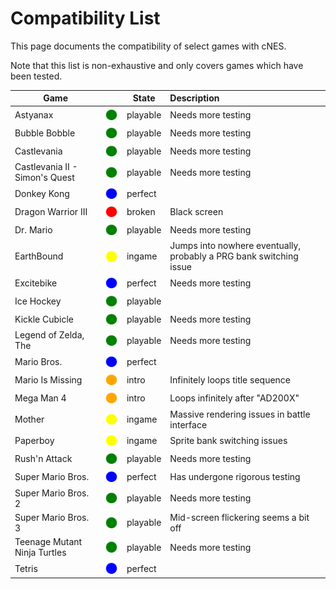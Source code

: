 # Compatibility List

This page documents the compatibility of select games with cNES.

Note that this list is non-exhaustive and only covers games which have been tested.

| Game | | State | Description |
| --- | --- | --- | :-- |
| Astyanax | ![](res/circle_green.svg) | playable | Needs more testing |
| Bubble Bobble | ![](res/circle_green.svg) | playable | Needs more testing |
| Castlevania | ![](res/circle_green.svg) | playable | Needs more testing |
| Castlevania II - Simon's Quest | ![](res/circle_green.svg) | playable | Needs more testing |
| Donkey Kong | ![](res/circle_blue.svg) | perfect | |
| Dragon Warrior III | ️![](res/circle_red.svg) | broken | Black screen |
| Dr. Mario | ![](res/circle_green.svg) | playable | Needs more testing |
| EarthBound | ![](res/circle_yellow.svg) | ingame | Jumps into nowhere eventually, probably a PRG bank switching issue |
| Excitebike | ![](res/circle_blue.svg) | perfect | Needs more testing |
| Ice Hockey | ![](res/circle_green.svg) | playable | |
| Kickle Cubicle | ![](res/circle_green.svg) | playable | Needs more testing |
| Legend of Zelda, The | ![](res/circle_green.svg) | playable | Needs more testing |
| Mario Bros. | ![](res/circle_blue.svg) | perfect | |
| Mario Is Missing | ![](res/circle_orange.svg) | intro | Infinitely loops title sequence |
| Mega Man 4 | ![](res/circle_orange.svg) | intro | Loops infinitely after "AD200X" |
| Mother | ![](res/circle_yellow.svg) | ingame | Massive rendering issues in battle interface |
| Paperboy | ![](res/circle_yellow.svg) | ingame | Sprite bank switching issues |
| Rush'n Attack | ![](res/circle_green.svg) | playable | Needs more testing |
| Super Mario Bros. | ![](res/circle_blue.svg) | perfect | Has undergone rigorous testing |
| Super Mario Bros. 2 | ![](res/circle_green.svg) | playable | Needs more testing |
| Super Mario Bros. 3 | ![](res/circle_green.svg) | playable | Mid-screen flickering seems a bit off |
| Teenage Mutant Ninja Turtles | ![](res/circle_green.svg) | playable | Needs more testing |
| Tetris | ![](res/circle_blue.svg) | perfect | |
